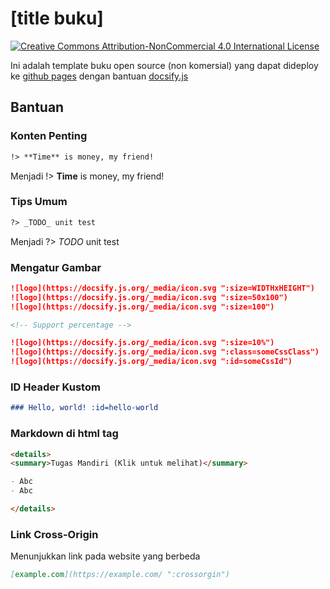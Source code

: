 # [title buku]

[![Creative Commons Attribution-NonCommercial 4.0 International License](https://i.creativecommons.org/l/by-nc/4.0/80x15.png)](http://creativecommons.org/licenses/by-nc/4.0/ ":crossorgin")

Ini adalah template buku open source (non komersial) yang dapat dideploy ke [github pages](https://pages.github.com/) dengan bantuan [docsify.js](https://docsify.js.org/)

## Bantuan

### Konten Penting

```md
!> **Time** is money, my friend!
```

Menjadi
!> **Time** is money, my friend!

### Tips Umum

```md
?> _TODO_ unit test
```

Menjadi
?> _TODO_ unit test

### Mengatur Gambar

```md
![logo](https://docsify.js.org/_media/icon.svg ":size=WIDTHxHEIGHT")
![logo](https://docsify.js.org/_media/icon.svg ":size=50x100")
![logo](https://docsify.js.org/_media/icon.svg ":size=100")

<!-- Support percentage -->

![logo](https://docsify.js.org/_media/icon.svg ":size=10%")
![logo](https://docsify.js.org/_media/icon.svg ":class=someCssClass")
![logo](https://docsify.js.org/_media/icon.svg ":id=someCssId")
```

### ID Header Kustom

```md
### Hello, world! :id=hello-world
```

### Markdown di html tag

```md
<details>
<summary>Tugas Mandiri (Klik untuk melihat)</summary>

- Abc
- Abc

</details>
```

### Link Cross-Origin

Menunjukkan link pada website yang berbeda

```md
[example.com](https://example.com/ ":crossorgin")
```
